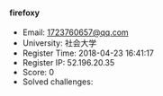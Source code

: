 #### firefoxy  

* Email: 1723760657@qq.com  
* University: 社会大学  
* Register Time: 2018-04-23 16:41:17  
* Register IP: 52.196.20.35  
* Score: 0  
* Solved challenges: 
